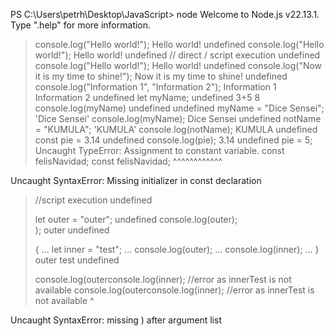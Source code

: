 PS C:\Users\petrh\Desktop\JavaScript> node
Welcome to Node.js v22.13.1.
Type ".help" for more information.
> console.log("Hello world!");
Hello world!
undefined
> console.log("Hello world!");
Hello world!
undefined
> // direct / script execution
undefined
> console.log("Hello world!");
Hello world!
undefined
> console.log("Now it is my time to shine!");
Now it is my time to shine!
undefined
> console.log("Information 1", "Information 2");
Information 1 Information 2
undefined
> let myName;
undefined
> 3+5
8
> console.log(myName)
undefined
undefined
> myName = "Dice Sensei";
'Dice Sensei'
> console.log(myName);
Dice Sensei
undefined
> notName = "KUMULA";
'KUMULA'
> console.log(notName);
KUMULA
undefined
> const pie = 3.14
undefined
> console.log(pie);
3.14
undefined
> pie = 5;
Uncaught TypeError: Assignment to constant variable.
> const felisNavidad;
const felisNavidad;
      ^^^^^^^^^^^^

Uncaught SyntaxError: Missing initializer in const declaration
> //script execution
undefined
>
> let outer = "outer";
undefined
> console.log(outer);                                                                                         
);
outer
undefined
>
> {
...   let inner = "test";
...   console.log(outer);
...   console.log(inner);
... }
outer
test
undefined
>
> console.log(outerconsole.log(inner); //error as innerTest is not available
console.log(outerconsole.log(inner); //error as innerTest is not available
                                  ^

Uncaught SyntaxError: missing ) after argument list
>